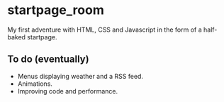 # startpage_room
My first adventure with HTML, CSS and Javascript in the form of a half-baked startpage.

## To do (eventually)
* Menus displaying weather and a RSS feed.
* Animations.
* Improving code and performance.
